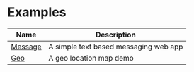 # Examples

Name	|	Description
---	|	---
[Message](https://github.com/jinbanglin/message-web)	|	A simple text based messaging web app
[Geo](https://github.com/jinbanglin/geo-web)	|	A geo location map demo

